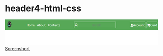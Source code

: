 # header4-html-css
![Screenshort](https://github.com/SawairaSial/header4-html-css/blob/main/headerlop.png?raw=true)
[Screenshort](https://github.com/SawairaSial/header4-html-css/blob/main/headermobile.png?raw=true)
